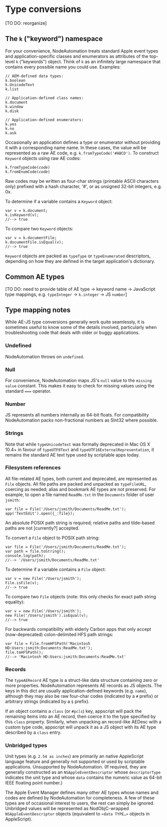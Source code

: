 # Type conversions

[TO DO: reorganize]

## The `k` ("keyword") namespace

For your convenience, NodeAutomation treats standard Apple event types and application-specific classes and enumerators as attributes of the top-level `k` ("keywords") object. Think of `k` as an infinitely large namespace that contains every possible name you could use. Examples:

    // AEM-defined data types:
    k.boolean
    k.UnicodeText
    k.list

    // Application-defined class names:
    k.document
    k.window
    k.disk

    // Application-defined enumerators:
    k.yes
    k.no
    k.ask


Occasionally an application defines a type or enumerator without providing it with a corresponding name name. In these cases, the value will be represented as a raw AE code, e.g. `k.fromTypeCode('#ABCD')`. To construct `Keyword` objects using raw AE codes:

<pre><code>k.fromTypeCode(<var>code</var>)
k.fromEnumCode(<var>code</var>)</code></pre>

Raw codes may be written as four-char strings (printable ASCII characters only) prefixed with a hash character, '#', or as unsigned 32-bit integers, e.g. 0x.

To determine if a variable contains a `Keyword` object:
    
    var v = k.document;
    k.isKeyword(v);
    //--> true

To compare two `Keyword` objects:

    var v = k.documentFile;
    k.documentFile.isEqual(v);
    //--> true


`Keyword` objects are packed as `typeType` or `typeEnumerated` descriptors, depending on how they are defined in the target application's dictionary.


## Common AE types

[TO DO: need to provide table of AE type -> keyword name -> JavaScript type mappings, e.g. `typeInteger` -> `k.integer` -> JS `number`]


## Type mapping notes

While AE-JS type conversions generally work quite seamlessly, it is sometimes useful to know some of the details involved, particularly when troubleshooting code that deals with older or buggy applications.


### Undefined

NodeAutomation throws on `undefined`.


### Null

For convenience, NodeAutomation maps JS's `null` value to the `missing value` constant. This makes it easy to check for missing values using the standard `===` operator.


### Number

JS represents all numbers internally as 64-bit floats. For compatibility NodeAutomation packs non-fractional numbers as SInt32 where possible.


### Strings

Note that while `typeUnicodeText` was formally deprecated in Mac OS X 10.4+ in favour of `typeUTF8Text` and `typeUTF16ExternalRepresentation`, it remains the standard AE text type used by scriptable apps today.


### Filesystem references

All file-related AE types, both current and deprecated, are represented as `File` objects. All file paths are packed and unpacked as `typeFileURL`, coercing as needed; alias and bookmark AE types are not preserved. For example, to open a file named `ReadMe.txt` in the `Documents` folder of user `jsmith`:

    var file = File('/Users/jsmith/Documents/ReadMe.txt');
    app('TextEdit').open({_:file});

An absolute POSIX path string is required; relative paths and tilde-based paths are not [currently?] accepted.

To convert a `File` object to POSIX path string:

    var file = File('/Users/jsmith/Documents/ReadMe.txt');
    var path = file.toString();
    console.log(path);
    //--> '/Users/jsmith/Documents/ReadMe.txt'

To determine if a variable contains a `File` object:
    
    var v = new File('/Users/jsmith');
    File.isFile(v);
    //--> true

To compare two `File` objects (note: this only checks for exact path string equality):

    var v = new File('/Users/jsmith');
    new File('/Users/jsmith').isEqual(v);
    //--> true

For backwards compatibility with elderly Carbon apps that only accept (now-deprecated) colon-delimited HFS path strings:

    var file = File.fromHFSPath('Macintosh HD:Users:jsmith:Documents:ReadMe.txt');
    file.toHFSPath();
    //--> 'Macintosh HD:Users:jsmith:Documents:ReadMe.txt'


### Records

The `typeAERecord` AE type is a struct-like data structure containing zero or more properties. NodeAutomation represents AE records as JS objects. The keys in this dict are usually application-defined keywords (e.g. `name`), although they may also be raw four-char codes (indicated by a `#` prefix) or arbitrary strings (indicated by a `$` prefix).

If an object contains a `class` (or `#pcls`) key, appscript will pack the remaining items into an AE record, then coerce it to the type specified by this `class` property. Similarly, when unpacking an record-like AEDesc with a custom type code, appscript will unpack it as a JS object with its AE type described by a `class` entry.


### Unbridged types

Unit types (e.g. `2.54 as inches`) are primarily an native AppleScript language feature and generally not supported or used by scriptable applications. Unsupported by NodeAutomation. (If required, they are generally constructed as an `NSAppleEventDescriptor` whose `descriptorType` indicates the unit type and whose `data` contains the numeric value as 64-bit IEEE floating point number.)

The Apple Event Manager defines many other AE types whose names and codes are defined by NodeAutomation for completeness. A few of these types are of occasional interest to users, the rest can simply be ignored. Unbridged values will be represented as NodObjC-wrapped `NSAppleEventDescriptor` objects (equivalent to `«data TYPE…»` objects in AppleScript).


